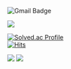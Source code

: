 ![Gmail Badge](https://img.shields.io/badge/Gmail-d14836?style=flat-square&logo=Gmail&logoColor=white&link=mailto:solbi1996@gmail.com)

<img src="https://img.shields.io/badge/Google Fit-4285F4?logo=Ruby">
<!---
PpoSil/PpoSil is a ✨ special ✨ repository because its `README.md` (this file) appears on your GitHub profile.
You can click the Preview link to take a look at your changes.
--->

[![Solved.ac Profile](http://mazassumnida.wtf/api/v2/generate_badge?boj=caca30)](https://solved.ac/caca30/)  
[![Hits](https://hits.seeyoufarm.com/api/count/incr/badge.svg?url=https%3A%2F%2Fgithub.com%2Fgjbae1212%2Fhit-counter&count_bg=%23C7CCFF&title_bg=%23FFCDCD&icon=&icon_color=%23F4D2FF&title=hits&edge_flat=false)](https://hits.seeyoufarm.com)

<img src="https://img.shields.io/badge/Python-3766AB?style=flat-square&logo=Python&logoColor=white"/>
<a href="https://www.instagram.com/bbee_ppoo/" target="_blank"><img src="https://img.shields.io/badge/instargram-F5A9BC?style=flat-square&logo=이미지 이름&logoColor=white"/></a>
